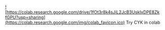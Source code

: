 <a href="https://colab.research.google.com/drive/1fOt3r8k4sJiL2JcB3UskIxDPE8ZkfGPU?usp=sharing"> ![https://colab.research.google.com/drive/1fOt3r8k4sJiL2JcB3UskIxDPE8ZkfGPU?usp=sharing](https://colab.research.google.com/img/colab_favicon.ico)
Try CYK in colab</a>

